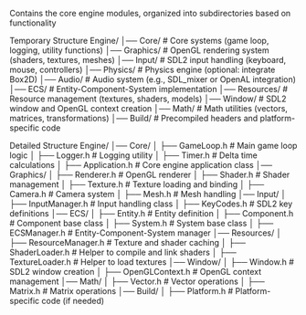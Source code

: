 Contains the core engine modules, organized into subdirectories based on functionality

Temporary Structure
Engine/
│── Core/                # Core systems (game loop, logging, utility functions)
│── Graphics/            # OpenGL rendering system (shaders, textures, meshes)
│── Input/               # SDL2 input handling (keyboard, mouse, controllers)
│── Physics/             # Physics engine (optional: integrate Box2D)
│── Audio/               # Audio system (e.g., SDL_mixer or OpenAL integration)
│── ECS/                 # Entity-Component-System implementation
│── Resources/           # Resource management (textures, shaders, models)
│── Window/              # SDL2 window and OpenGL context creation
│── Math/                # Math utilities (vectors, matrices, transformations)
│── Build/               # Precompiled headers and platform-specific code

Detailed Structure
Engine/
│── Core/
│    ├── GameLoop.h      # Main game loop logic
│    ├── Logger.h        # Logging utility
│    ├── Timer.h         # Delta time calculations
│    ├── Application.h   # Core engine application class
│── Graphics/
│    ├── Renderer.h      # OpenGL renderer
│    ├── Shader.h        # Shader management
│    ├── Texture.h       # Texture loading and binding
│    ├── Camera.h        # Camera system
│    ├── Mesh.h          # Mesh handling
│── Input/
│    ├── InputManager.h  # Input handling class
│    ├── KeyCodes.h      # SDL2 key definitions
│── ECS/
│    ├── Entity.h        # Entity definition
│    ├── Component.h     # Component base class
│    ├── System.h        # System base class
│    ├── ECSManager.h    # Entity-Component-System manager
│── Resources/
│    ├── ResourceManager.h  # Texture and shader caching
│    ├── ShaderLoader.h     # Helper to compile and link shaders
│    ├── TextureLoader.h    # Helper to load textures
│── Window/
│    ├── Window.h        # SDL2 window creation
│    ├── OpenGLContext.h # OpenGL context management
│── Math/
│    ├── Vector.h        # Vector operations
│    ├── Matrix.h        # Matrix operations
│── Build/
│    ├── Platform.h      # Platform-specific code (if needed)